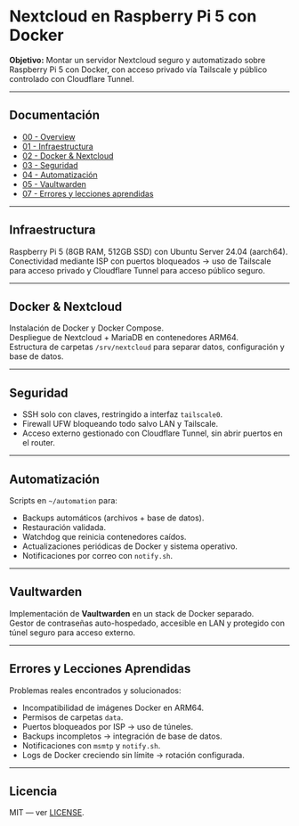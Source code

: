 # Nextcloud en Raspberry Pi 5 con Docker

**Objetivo:** Montar un servidor Nextcloud seguro y automatizado sobre Raspberry Pi 5 con Docker, con acceso privado vía Tailscale y público controlado con Cloudflare Tunnel.  

---

##  Documentación

- [00 - Overview](docs/00-overview.md)  
- [01 - Infraestructura](docs/01-infraestructura.md)  
- [02 - Docker & Nextcloud](docs/02-docker&nextcloud.md)  
- [03 - Seguridad](docs/03-seguridad.md)  
- [04 - Automatización](docs/04-automatizacion.md)  
- [05 - Vaultwarden](docs/05-vaultwarden.md)  
- [07 - Errores y lecciones aprendidas](docs/errores.md)  

---

##  Infraestructura

Raspberry Pi 5 (8GB RAM, 512GB SSD) con Ubuntu Server 24.04 (aarch64).  
Conectividad mediante ISP con puertos bloqueados → uso de Tailscale para acceso privado y Cloudflare Tunnel para acceso público seguro.  

---

##  Docker & Nextcloud

Instalación de Docker y Docker Compose.  
Despliegue de Nextcloud + MariaDB en contenedores ARM64.  
Estructura de carpetas `/srv/nextcloud` para separar datos, configuración y base de datos.  

---

##  Seguridad

- SSH solo con claves, restringido a interfaz `tailscale0`.  
- Firewall UFW bloqueando todo salvo LAN y Tailscale.  
- Acceso externo gestionado con Cloudflare Tunnel, sin abrir puertos en el router.  

---

##  Automatización

Scripts en `~/automation` para:  
- Backups automáticos (archivos + base de datos).  
- Restauración validada.  
- Watchdog que reinicia contenedores caídos.  
- Actualizaciones periódicas de Docker y sistema operativo.  
- Notificaciones por correo con `notify.sh`.  

---

##  Vaultwarden

Implementación de **Vaultwarden** en un stack de Docker separado.  
Gestor de contraseñas auto-hospedado, accesible en LAN y protegido con túnel seguro para acceso externo.  

---

##  Errores y Lecciones Aprendidas

Problemas reales encontrados y solucionados:  
- Incompatibilidad de imágenes Docker en ARM64.  
- Permisos de carpetas `data`.  
- Puertos bloqueados por ISP → uso de túneles.  
- Backups incompletos → integración de base de datos.  
- Notificaciones con `msmtp` y `notify.sh`.  
- Logs de Docker creciendo sin límite → rotación configurada.  

---

##  Licencia
MIT — ver [LICENSE](LICENSE).  
